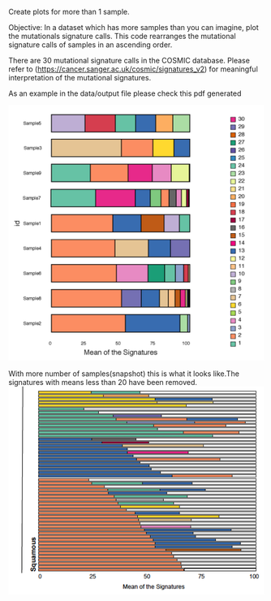 Create plots for more than 1 sample.

Objective:
In a dataset which has more samples than you can imagine, plot the mutationals signature calls.
This code rearranges the mutational signature calls of samples in an ascending order. 

There are 30 mutational signature calls in the COSMIC database. Please refer to 
(https://cancer.sanger.ac.uk/cosmic/signatures_v2)
for meaningful interpretation of the mutational signatures. 

As an example in the data/output file please check this pdf generated 

<img src=data/output/test_mutational_signature.png>

With more number of samples(snapshot) this is what it looks like.The signatures with means less than 20 have been removed. 
<img src=data/output/Example_more_samples_signature.png>
